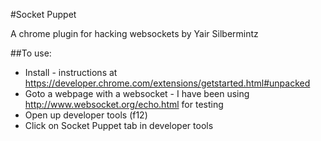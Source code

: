 #Socket Puppet

A chrome plugin for hacking websockets by Yair Silbermintz



##To use:

- Install - instructions at https://developer.chrome.com/extensions/getstarted.html#unpacked
- Goto a webpage with a websocket - I have been using http://www.websocket.org/echo.html for testing
- Open up developer tools (f12)
- Click on Socket Puppet tab in developer tools
